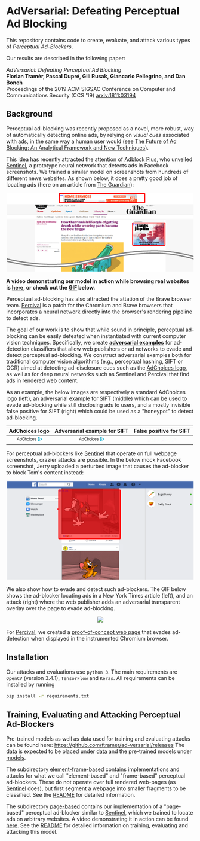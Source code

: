 # AdVersarial: Defeating Perceptual Ad Blocking

This repository contains code to create, evaluate, and attack various types of 
*Perceptual Ad-Blockers*.

Our results are described in the following paper:

*AdVersarial: Defeating Perceptual Ad Blocking* </br>
**Florian Tramèr, Pascal Dupré, Gili Rusak, Giancarlo Pellegrino, and Dan Boneh** </br>
Proceedings of the 2019 ACM SIGSAC Conference on Computer and Communications Security (CCS '19)
[arxiv:1811:03194](http://arxiv.org/abs/1811.03194)

## Background
Perceptual ad-blocking was recently proposed as a novel, more robust, way of automatically 
detecting online ads, by relying on *visual cues* associated with ads, in the same way a 
human user would 
(see [The Future of Ad Blocking: An Analytical Framework and New Techniques](https://arxiv.org/abs/1705.08568)).

This idea has recently attracted the attention of [Adblock Plus](https://adblockplus.org/), 
who unveiled [Sentinel](https://adblock.ai/), a prototype neural network that detects ads 
in Facebook screenshots. We trained a similar model on screenshots from hundreds of different news websites. 
As shown below, it does a pretty good job of locating ads (here on an article from 
[The Guardian](https://www.theguardian.com)):

<p align="center">
<img src="images/theguardian.png" width="500">
</p>

**A video demonstrating our model in action while browsing real websites is [here](https://github.com/ftramer/ad-versarial/blob/master/videos/yolov3_perceptual_adblocker_detection.mp4), or check out the [GIF](#attackgif) below.**

Perceptual ad-blocking has also attracted the attation of the Brave browser team. [Percival](https://arxiv.org/abs/1905.07444) 
is a patch for the Chromium and Brave browsers that incorporates a neural network directly into the
browser's rendering pipeline to detect ads.

The goal of our work is to show that while sound in principle, perceptual ad-blocking can 
be easily defeated when instantiated with current computer vision techniques. 
Specifically, we create **[adversarial examples](https://blog.openai.com/adversarial-example-research/)** 
for ad-detection classifiers that allow 
web publishers or ad networks to evade and detect perceptual ad-blocking. 
We construct adversarial examples both for traditional computer vision algorithms 
(e.g., perceptual hashing, SIFT or OCR) aimed at detecting ad-disclosure cues such as the
[AdChoices logo](https://en.wikipedia.org/wiki/AdChoices), as well as for deep neural 
networks such as Sentinel and Percival that find ads in rendered web content.

As an example, the below images are respectively a standard AdChoices logo (left), 
an adversarial example for SIFT (middle) which can be used to evade ad-blocking while still 
disclosing ads to users, and a mostly invisible false positive for SIFT (right) which could be 
used as a "honeypot" to detect ad-blocking.

AdChoices logo                      | Adversarial example for SIFT                    | False positive for SIFT                  |
:----------------------------------:|:-----------------------------------------------:|:----------------------------------------:|
![Adchoices](images/adchoices.png)  | ![Adchoices Adv](images/adchoices_adv_sift.png) | ![Adchoices FP](images/adchoices_fp.png) |

For perceptual ad-blockers like [Sentinel](https://adblock.ai/) that operate on full webpage 
screenshots, crazier attacks are possible. In the below mock Facebook screenshot, Jerry 
uploaded a perturbed image that causes the ad-blocker to block Tom's content instead:

<p align="center">
  <img src="images/tom_jerry.png" width="500">
</p>

We also show how to evade and detect such ad-blockers. The GIF below shows the ad-blocker locating ads in a New York Times article (left), and an attack (right) where the web publisher adds an adversarial transparent overlay over the page to evade ad-blocking.

<p align="center" id="attackgif">
  <img src="images/overlay_attack.gif">
</p>

For [Percival](https://arxiv.org/abs/1905.07444), we created a [proof-of-concept web page](element-frame-based/percival/attack.html)
that evades ad-detection when displayed in the instrumented Chromium browser.

## Installation

Our attacks and evaluations use `python 3`.
The main requirements are `OpenCV` (version 3.4.1), `TensorFlow` and `Keras`.
All requirements can be installed by running
```bash
pip install -r requirements.txt
```

## Training, Evaluating and Attacking Perceptual Ad-Blockers

Pre-trained models as well as data used for training and evaluating attacks can be found 
here: https://github.com/ftramer/ad-versarial/releases
The data is expected to be placed under [data](data) and the pre-trained models under 
[models](models).

The subdirectory [element-frame-based](element-frame-based) contains implementations and 
attacks for what we call "element-based" and "frame-based" perceptual ad-blockers. These 
do not operate over full rendered web-pages (as [Sentinel](https://adblock.ai/) does), but 
first segment a webpage into smaller fragments to be classified. See the 
[README](element-frame-based/README.md) for detailed information.

The subdirectory [page-based](page-based) contains our implementation of a "page-based" 
perceptual ad-blocker similar to [Sentinel](https://adblock.ai/), which we trained to 
locate ads on arbitrary websites. A video demonstrating it in action can be found [here](https://www.dropbox.com/sh/pe7tjf6mwcyhcd8/AACl2wPVZ8xttG34_aPupEd7a?dl=0).
See the [README](page-based/README.md) for detailed information on training, evaluating and 
attacking this model.

